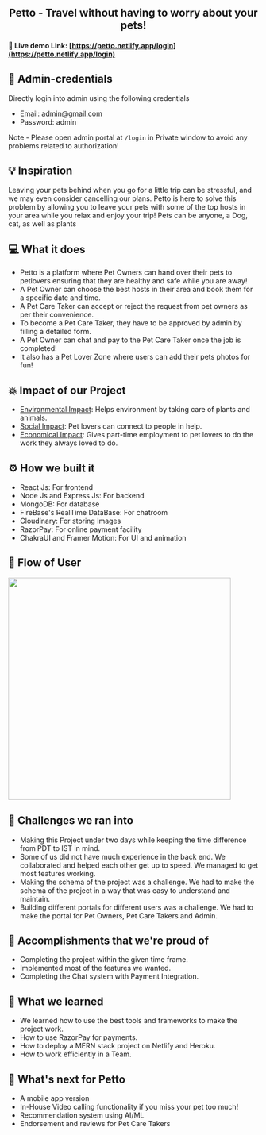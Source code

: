 <h2 align="center">Petto - Travel without having to worry about your pets! </h2>

#### 🔴 Live demo Link: [https://petto.netlify.app/login](https://petto.netlify.app/login)

## 🔑 Admin-credentials
Directly login into admin using the following credentials
 - Email: admin@gmail.com
 - Password: admin
 
 Note - Please open admin portal at ```/login``` in Private window to avoid any problems related to authorization!
## 💡 Inspiration
Leaving your pets behind when you go for a little trip can be stressful, and we may even consider cancelling our plans. Petto is here to solve this problem by allowing you to leave your pets with some of the top hosts in your area while you relax and enjoy your trip! 
Pets can be anyone, a Dog, cat, as well as plants
## 💻 What it does
* Petto is a platform where Pet Owners can hand over their pets to petlovers ensuring that they are healthy and safe while you are away!
* A Pet Owner can choose the best hosts in their area and book them for a specific date and time.
* A Pet Care Taker can accept or reject the request from pet owners as per their convenience.
* To become a Pet Care Taker, they have to be approved by admin by filling a detailed form.
* A Pet Owner can chat and pay to the Pet Care Taker once the job is completed!
* It also has a Pet Lover Zone where users can add their pets photos for fun!


## 💥 Impact of our Project

- <ins>Environmental Impact</ins>:  Helps environment by taking care of plants and animals.
- <ins>Social Impact</ins>: Pet lovers can connect to people in help.
- <ins>Economical Impact</ins>: Gives part-time employment to pet lovers to do the work they always loved to do.

## ⚙️ How we built it

- React Js: For frontend
- Node Js and Express Js: For backend
- MongoDB: For database
- FireBase's RealTime DataBase: For chatroom
- Cloudinary: For storing Images
- RazorPay: For online payment facility
- ChakraUI and Framer Motion: For UI and animation
## 🔁 Flow of User
<img style="width:28rem;" src="https://user-images.githubusercontent.com/73652194/172038631-8aa82c53-e68c-4579-90c2-a53cc4e384bb.png"/>


## 🧠 Challenges we ran into
- Making this Project under two days while keeping the time difference from PDT to IST in mind.
- Some of us did not have much experience in the back end. We collaborated and helped each other get up to speed. We managed to get most features working.
- Making the schema of the project was a challenge. We had to make the schema of the project in a way that was easy to understand and maintain.
- Building different portals for different users was a challenge. We had to make the portal for Pet Owners, Pet Care Takers and Admin.

## 🏅 Accomplishments that we're proud of

- Completing the project within the given time frame.
- Implemented most of the features we wanted.
- Completing the Chat system with Payment Integration.

## 📖 What we learned

- We learned how to use the best tools and frameworks to make the project work.
- How to use RazorPay for payments.
- How to deploy a MERN stack project on Netlify and Heroku.
- How to work efficiently in a Team.

## 🚀 What's next for Petto

- A mobile app version
- In-House Video calling functionality if you miss your pet too much!
- Recommendation system using AI/ML
- Endorsement and reviews for Pet Care Takers
